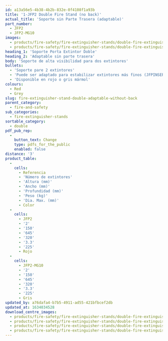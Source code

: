 ```yaml
---
id: a13a56e5-4b38-4b2b-832e-0f4108f1a93b
title: '1-JFP2 Double Fire Stand (no back)'
actual_title: 'Soporte sin Parte Trasera (adaptable)'
part_number:
  - JFP2
  - JFP2-MG10
images:
  - products/fire-safety/fire-extinguisher-stands/double-fire-extinguisher-stands/jpf2/images-lr/Product_Image_776x776_(518x518_focus_area)-JFP2-JFPINSERT_01.jpg
  - products/fire-safety/fire-extinguisher-stands/double-fire-extinguisher-stands/jpf2/images-lr/Product_Image_776x776_(518x518_focus_area)-JFP2-MG10-JFPINSERT-MG10_01.jpg
heading_1: 'Soporte Porta Extintor Doble'
heading_2: 'Adaptable sin parte trasera'
body: 'Soporte de alta visibilidad para dos extintores'
bullets:
  - 'Soporte pare 2 extintores'
  - 'Puede ser adaptado para estabilizar extintores más finos (JFPINSERT)'
  - 'Disponible en rojo o gris mármol'
colours:
  - Red
  - Grey
slug: fire-extinguisher-stand-double-adaptable-without-back
parent_category:
  - fire-and-safety
sub_categories:
  - fire-extinguisher-stands
sortable_category:
  - double
pdf_pub_rep:
  -
    button_text: Change
    type: pdfs_for_the_public
    enabled: false
distance: '3'
product_table:
  -
    cells:
      - Referencia
      - 'Número de extintores'
      - 'Altura (mm)'
      - 'Ancho (mm)'
      - 'Profundidad (mm)'
      - 'Peso (kg)'
      - 'Dia. Max. (mm)'
      - Color
  -
    cells:
      - JFP2
      - '2'
      - '150'
      - '645'
      - '320'
      - '3.3'
      - '225'
      - Rojo
  -
    cells:
      - JFP2-MG10
      - '2'
      - '150'
      - '645'
      - '320'
      - '3.3'
      - '225'
      - Gris
updated_by: a76dafa4-b7b5-4911-ad55-421bfbcef2db
updated_at: 1634034528
download_centre_images:
  - products/fire-safety/fire-extinguisher-stands/double-fire-extinguisher-stands/jpf2/images-hr/JFP2-MG10_001.jpg
  - products/fire-safety/fire-extinguisher-stands/double-fire-extinguisher-stands/jpf2/images-hr/JFP2-MG10_002.jpg
  - products/fire-safety/fire-extinguisher-stands/double-fire-extinguisher-stands/jpf2/images-hr/JFP2_001.jpg
  - products/fire-safety/fire-extinguisher-stands/double-fire-extinguisher-stands/jpf2/images-hr/JFP2_002.jpg
---
```

